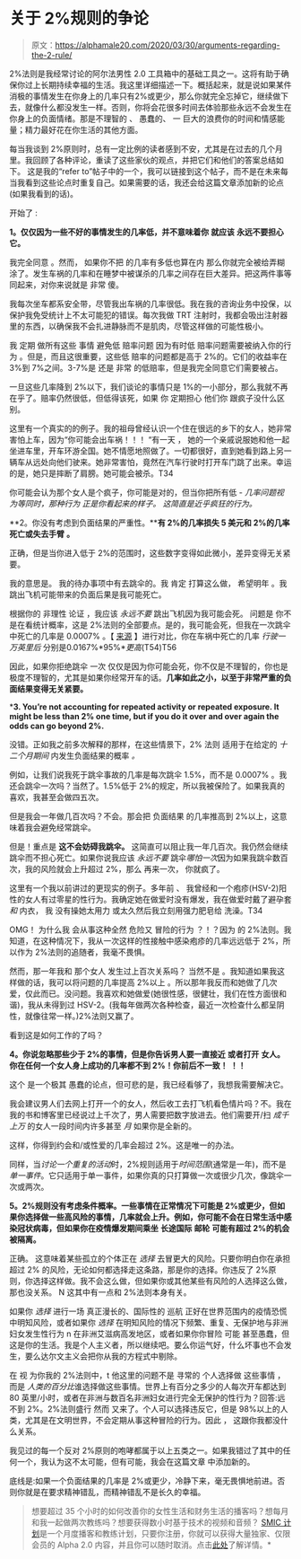 # 关于 2%规则的争论

> 原文：<https://alphamale20.com/2020/03/30/arguments-regarding-the-2-rule/>

2%法则是我经常讨论的阿尔法男性 2.0 工具箱中的基础工具之一。这将有助于确保你过上长期持续幸福的生活。我这里详细描述一下[](https://blackdragonblog.com/2013/12/22/the-2-rule/)。概括起来，就是说如果某件 消极的事情发生在你身上的几率只有2%或更少，那么你就完全忘掉它，继续做下去，就像什么都没发生一样。否则，你将会花很多时间去体验那些永远不会发生在你身上的负面情绪。那是不理智的 、 愚蠢的、 一 巨大的浪费你的时间和情感能量；精力最好花在你生活的其他方面。

每当我谈到 2%原则时，总有一定比例的读者感到不安，尤其是在过去的几个月里。我回顾了各种评论，重读了这些家伙的观点，并把它们和他们的答案总结如下。 这是我的“refer to”帖子中的一个，我可以链接到这个帖子，而不是在未来每当我看到这些论点时重复自己。如果需要的话，我还会给这篇文章添加新的论点(如果我看到的话)。

开始了 :

**1。仅仅因为一些不好的事情发生的几率低，并不意味着你** **就应该** **永远不要担心它。**

我完全同意 。然而， 如果你不把 的几率有多低也算在内 那么你就完全被给弄糊涂了。发生车祸的几率和在睡梦中被谋杀的几率之间存在巨大差异。把这两件事等同起来，对你来说就是 非常 傻。

我每次坐车都系安全带，尽管我出车祸的几率很低。我在我的咨询业务中投保，以保护我免受统计上不太可能犯的错误。每次我做 TRT 注射时，我都会吸出注射器里的东西，以确保我不会扎进静脉而不是肌肉，尽管这样做的可能性极小。

我 定期 做所有这些 事情 避免低 赔率问题 因为有时低 赔率问题需要被纳入你的行为 。但是，而且这很重要，这些低 赔率的问题都是高于 2%的。它们的收益率在 3%到 7%之间。3-7%是 还是 非常 的低赔率，但是我完全同意它们需要被占。

一旦这些几率降到 2%以下，我们谈论的事情只是 1%的一小部分，那么我就不再在乎了。赔率仍然很低，但低得该死，如果 你 定期担心 他们你 跟疯子没什么区别。

这里有一个真实的的例子。我的祖母曾经认识一个住在很远的乡下的女人，她非常害怕上车，因为“你可能会出车祸！！！ “有一天 ， 她的一个亲戚说服她和他一起坐进车里，开车环游全国。她不情愿地照做了。一切都很好，直到她看到路上另一辆车从远处向他们驶来。她非常害怕，竟然在汽车行驶时打开车门跳了出来。幸运的是，她只是摔断了肩膀。她可能会被杀。T34

你可能会认为那个女人是个疯子，你可能是对的，但当你把所有低 - *几率问题视为等同时，那种行为 *正是你看起来的样子。* 这简直是近乎疯狂的行为。*

**2。你没有考虑到负面结果的严重性。****有 2%的几率损失 5 美元和 2%的几率** **死亡或失去手臂** **。**

正确，但是当你进入低于 2%的范围时，这些数字变得如此微小，差异变得无关紧要。

我的意思是。 我的待办事项中有去跳伞的。我 肯定 打算这么做， 希望明年 。我跳出飞机可能带来的负面后果是我可能死亡。

根据你的 非理性 论证 ，我应该 *永远不要* 跳出飞机因为我可能会死。 问题是 你不是在看统计概率，这是 2%法则的全部要点。是的，我可能会死，但我在一次跳伞中死亡的几率是 0.0007% 。【 [来源](https://www.seeker.com/how-common-are-skydiving-accidents-1765419215.html) 】进行对比，你在车祸中死亡的几率 *行驶一万英里后* 分别是0.0167%*95%**更高*(T54)T56

因此，如果你拒绝跳伞 一次 仅仅是因为你可能会死，你不仅是不理智的，你也是极度不理智的，尤其是如果你经常开车的话。**几率如此之小，以至于非常严重的负面结果变得无关紧要。**

***3\. You’re not accounting for repeated activity or repeated exposure. It might be less than 2% one time, but if you do it over and over again the odds can go beyond 2%.**

没错。正如我之前多次解释的那样，在这些情景下，2% 法则 适用于在给定的 *十二个月期间* 内发生负面结果的概率 *。*

例如，让我们说我死于跳伞事故的几率是每次跳伞 1.5%，而不是 0.0007% 。我还会跳伞一次吗？当然了。1.5%低于 2%的规定，所以我被保险了。如果我真的喜欢，我甚至会做四五次。

但是我会一年做几百次吗？不会。那会把 负面结果 的几率推高到 2%以上，这意味着我会避免经常跳伞。

但是！重点是 **这不会妨碍我跳伞。** 这简直可以阻止我一年几百次。我仍然会继续跳伞而不担心死亡。如果你说我应该 *永远不要* 跳伞*哪怕一次*因为如果我跳伞数百次，我的风险就会上升超过 2%，那么 再来一次， 你就疯了。

这里有一个我以前讲过的更现实的例子。多年前 、 我曾经和一个疱疹(HSV-2)阳性的女人有过零星的性行为。我确定她在做爱时没有爆发，我在做爱时戴了避孕套 *和* 内衣， 我 没有操她太用力 或太久然后我立刻用强力肥皂给 洗澡。T34

OMG！ 为什么我 会从事这种全然 危险又 冒险的行为 ？！？因为 的 2%法则。我知道，在这种情况下，我从一次这样的性接触中感染疱疹的几率远远低于 2%，所以作为 2%法则的追随者，我毫不畏惧。

然而，那一年我和 那个女人 发生过上百次关系吗？ 当然不是 。我知道如果我这样做的话，我可以将问题的几率提高 2%以上 。所以那年我反而和她做了几次爱，仅此而已。没问题。我喜欢和她做爱(她很性感，很健壮，我们在性方面很和谐)，我从未得到过 HSV-2。(我每年做两次各种检查，最近一次检查什么都呈阴性，就像往常一样。)2%法则又赢了。

看到这是如何工作的了吗？

**4。你说忽略那些少于 2%的事情，但是你告诉男人要一直接近** **或者打开** **女人。你在任何一个女人身上成功的几率都不到 2%！你前后不一致！** **！！**

这个 是一个极其 愚蠢的论点，但可悲的是，我已经看够了，我想我需要解决它。

我会建议男人们去网上打开一个的女人，然后收工去打飞机看色情片吗？不。我在我的书和博客里已经说过上千次了，男人需要把数字放进去。他们需要开/扫 *成千上万* 的女人一段时间内许多甚至 *月* 如果你是全新的。

这样，你得到约会和/或性爱的几率会超过 2%。这是唯一的办法。

同样，当*讨论一个重复的活动*时，2%规则适用于*时间范围*(通常是一年)，而不是*单一事件*。它只适用于单一事件，如果你真的只打算做一次或很少几次，像跳伞一次或两次。

**5。2%规则没有考虑条件概率。一些事情在正常情况下可能是 2%或更少，但如果你选择做一些高风险的事情，几率就会上升。例如，你可能不会在日常生活中感染冠状病毒，但如果你在疫情爆发期间乘坐** **长途国际** **邮轮** **可能有超过 2%的机会被隔离。**

正确。 这意味着某些孤立的个体正在 *选择* 去冒更大的风险。只要你明白你在承担超过 2% 的风险，无论如何都选择走这条路，那是你的选择。你违反了 2%原则，你选择这样做。我不会这么做，但如果你或其他某些有风险的人选择这么做，那也没关系。 N 这其中有一点和 2%法则本身有关。

如果你 *选择* 进行一场 真正漫长的、国际性的 巡航 正好在世界范围内的疫情恐慌中明知风险，或者如果你 *选择* 在明知风险的情况下频繁、重复、无保护地与非洲妇女发生性行为 n 在非洲艾滋病高发地区，或者如果你你冒险 可能 甚至愚蠢，但这是你的生活。我是个人主义者，所以继续吧。要么你运气好，什么坏事也不会发生，要么达尔文主义会把你从我的方程式中剔除。

在 视 为你我的 2%法则中，t 他这里的问题不是 寻常的 个人选择做 这些事情 ，而是 *人类的百分比*谁选择做这些事情。世界上有百分之多少的人每次开车都达到 80 英里/小时，或者在非洲与数百名非洲妇女进行完全无保护的性行为？回答:远不到 2%。2%法则盛行 然而 又来了。个人可以选择违反它，但是 98%以上的人类，尤其是在文明世界，不会定期从事这种冒险的行为。因此 ， 这跟你我都没什么关系。

我见过的每一个反对 2%原则的咆哮都属于以上五类之一。如果我错过了其中的任何一个，我认为这不太可能，但有可能，我会在这篇文章 中添加新的。

底线是:如果一个负面结果的几率是 2%或更少，冷静下来，毫无畏惧地前进。否则你就是在要求精神错乱，而精神错乱不是长久的幸福。

> 想要超过 35 个小时的如何改善你的女性生活和财务生活的播客吗？想每月和我一起做两次教练吗？想要获得数小时基于技术的视频和音频？ [SMIC 计划](https://alphamale20.kartra.com/page/vIL17)是一个月度播客和教练计划，只要你注册，你就可以获得大量独家、仅限会员的 Alpha 2.0 内容，并且你可以随时取消。点击[此处](https://alphamale20.kartra.com/page/vIL17)了解详情。*